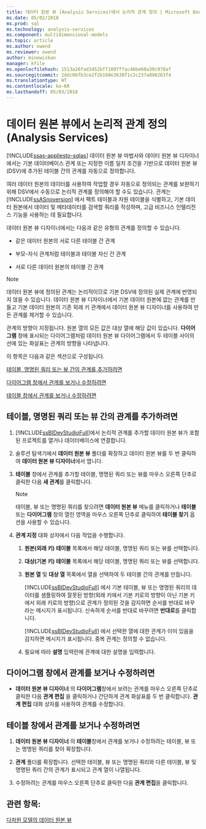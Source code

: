 ```yaml
---
title: 데이터 원본 뷰 (Analysis Services)에서 논리적 관계 정의 | Microsoft Docs
ms.date: 05/02/2018
ms.prod: sql
ms.technology: analysis-services
ms.component: multidimensional-models
ms.topic: article
ms.author: owend
ms.reviewer: owend
author: minewiskan
manager: kfile
ms.openlocfilehash: 1513a26fad3452bf71097ffac46be60a30c978af
ms.sourcegitcommit: 2ddc0bfb3ce2f2b160e3638f1c2c237a898263f4
ms.translationtype: HT
ms.contentlocale: ko-KR
ms.lasthandoff: 05/03/2018
---
```

# <a name="define-logical-relationships-in-a-data-source-view-analysis-services"></a>데이터 원본 뷰에서 논리적 관계 정의(Analysis Services)
[!INCLUDE[ssas-appliesto-sqlas](../../includes/ssas-appliesto-sqlas.md)]
  데이터 원본 뷰 마법사와 데이터 원본 뷰 디자이너에서는 기본 데이터베이스 관계 또는 지정한 이름 일치 조건을 기반으로 데이터 원본 뷰(DSV)에 추가된 테이블 간의 관계를 자동으로 정의합니다.  
  
 여러 데이터 원본의 데이터를 사용하여 작업할 경우 자동으로 정의되는 관계를 보완하기 위해 DSV에서 수동으로 논리적 관계를 정의해야 할 수도 있습니다. 관계는 [!INCLUDE[ssASnoversion](../../includes/ssasnoversion-md.md)] 에서 팩트 테이블과 차원 테이블을 식별하고, 기본 데이터 원본에서 데이터 및 메타데이터를 검색할 쿼리를 작성하며, 고급 비즈니스 인텔리전스 기능을 사용하는 데 필요합니다.  
  
 데이터 원본 뷰 디자이너에서는 다음과 같은 유형의 관계를 정의할 수 있습니다.  
  
-   같은 데이터 원본의 서로 다른 테이블 간 관계  
  
-   부모-자식 관계처럼 테이블과 테이블 자신 간 관계  
  
-   서로 다른 데이터 원본의 테이블 간 관계  
  
> [!NOTE]  
>  데이터 원본 뷰에 정의된 관계는 논리적이므로 기본 DSV에 정의된 실제 관계에 반영되지 않을 수 있습니다. 데이터 원본 뷰 디자이너에서 기본 데이터 원본에 없는 관계를 만들고 기본 데이터 원본의 기존 외래 키 관계에서 데이터 원본 뷰 디자이너를 사용하여 만든 관계를 제거할 수 있습니다.  
  
 관계의 방향이 지정됩니다. 원본 열의 모든 값은 대상 열에 해당 값이 있습니다. **다이어그램** 창에 표시되는 다이어그램처럼 데이터 원본 뷰 다이어그램에서 두 테이블 사이의 선에 있는 화살표는 관계의 방향을 나타냅니다.  
  
 이 항목은 다음과 같은 섹션으로 구성됩니다.  
  
 [테이블, 명명된 쿼리 또는 뷰 간의 관계를 추가하려면](#bkmk_addRel)  
  
 [다이어그램 창에서 관계를 보거나 수정하려면](#bkmk_diagrampane)  
  
 [테이블 창에서 관계를 보거나 수정하려면](#bkmk_tablespane)  
  
##  <a name="bkmk_addRel"></a> 테이블, 명명된 쿼리 또는 뷰 간의 관계를 추가하려면  
  
1.  [!INCLUDE[ssBIDevStudioFull](../../includes/ssbidevstudiofull-md.md)]에서 논리적 관계를 추가할 데이터 원본 뷰가 포함된 프로젝트를 열거나 데이터베이스에 연결합니다.  
  
2.  솔루션 탐색기에서 **데이터 원본 뷰** 폴더를 확장하고 데이터 원본 뷰를 두 번 클릭하여 **데이터 원본 뷰 디자이너**에서 엽니다.  
  
3.  **테이블** 창에서 관계를 추가할 테이블, 명명된 쿼리 또는 뷰를 마우스 오른쪽 단추로 클릭한 다음 **새 관계**를 클릭합니다.  
  
    > [!NOTE]  
    >  테이블, 뷰 또는 명명된 쿼리를 찾으려면 **데이터 원본 뷰** 메뉴를 클릭하거나 **테이블** 또는 **다이어그램** 창의 열린 영역을 마우스 오른쪽 단추로 클릭하여 **테이블 찾기** 옵션을 사용할 수 있습니다.  
  
4.  **관계 지정** 대화 상자에서 다음 작업을 수행합니다.  
  
    1.  **원본(외래 키) 테이블** 목록에서 해당 테이블, 명명된 쿼리 또는 뷰를 선택합니다.  
  
    2.  **대상(기본 키) 테이블** 목록에서 해당 테이블, 명명된 쿼리 또는 뷰를 선택합니다.  
  
    3.  **원본 열** 및 **대상 열** 목록에서 열을 선택하여 두 테이블 간의 관계를 만듭니다.  
  
         [!INCLUDE[ssBIDevStudioFull](../../includes/ssbidevstudiofull-md.md)] 에서 기본 테이블, 뷰 또는 명명된 쿼리의 데이터를 샘플링하여 잘못된 방향(외래 키에서 기본 키로의 방향이 아닌 기본 키에서 외래 키로의 방향)으로 관계가 정의된 것을 감지하면 순서를 반대로 바꾸라는 메시지가 표시됩니다. 신속하게 순서를 반대로 바꾸려면 **반대로**를 클릭합니다.  
  
         [!INCLUDE[ssBIDevStudioFull](../../includes/ssbidevstudiofull-md.md)] 에서 선택한 열에 대한 관계가 이미 있음을 감지하면 메시지가 표시됩니다. 중복 관계는 정의할 수 없습니다.  
  
    4.  필요에 따라 **설명** 입력란에 관계에 대한 설명을 입력합니다.  
  
##  <a name="bkmk_diagrampane"></a> 다이어그램 창에서 관계를 보거나 수정하려면  
  
-   **데이터 원본 뷰 디자이너** 의 **다이어그램**창에서 보려는 관계를 마우스 오른쪽 단추로 클릭한 다음 **관계 편집** 을 클릭하거나 간단하게 관계 화살표를 두 번 클릭합니다.  **관계 편집** 대화 상자를 사용하여 관계를 수정합니다.  
  
##  <a name="bkmk_tablespane"></a> 테이블 창에서 관계를 보거나 수정하려면  
  
1.  **데이터 원본 뷰 디자이너** 의 **테이블**창에서 관계를 보거나 수정하려는 테이블, 뷰 또는 명명된 쿼리를 찾아 확장합니다.  
  
2.  **관계** 폴더를 확장합니다.  선택한 테이블, 뷰 또는 명명된 쿼리와 다른 테이블, 뷰 및 명명된 쿼리 간의 관계가 표시되고 관계 열이 나열됩니다.  
  
3.  수정하려는 관계를 마우스 오른쪽 단추로 클릭한 다음 **관계 편집**을 클릭합니다.  
  
## <a name="see-also"></a>관련 항목:  
 [다차원 모델의 데이터 원본 뷰](../../analysis-services/multidimensional-models/data-source-views-in-multidimensional-models.md)  
  
  
